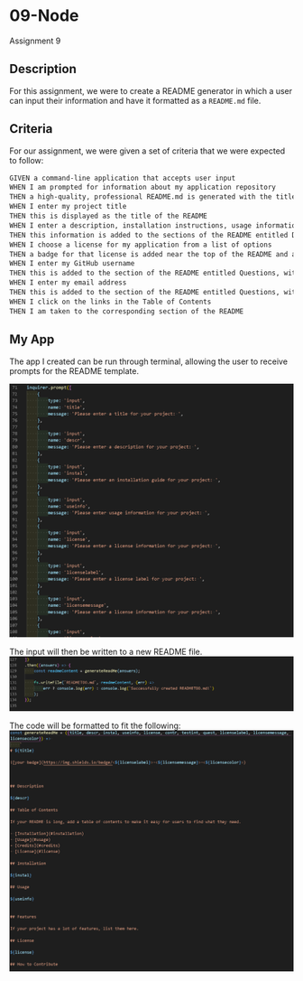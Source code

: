 # 09-Node
Assignment 9

## Description

For this assignment, we were to create a README generator in which a user can input their information and have it formatted as a `README.md` file.

## Criteria

For our assignment, we were given a set of criteria that we were expected to follow: 

```md
GIVEN a command-line application that accepts user input
WHEN I am prompted for information about my application repository
THEN a high-quality, professional README.md is generated with the title of my project and sections entitled Description, Table of Contents, Installation, Usage, License, Contributing, Tests, and Questions
WHEN I enter my project title
THEN this is displayed as the title of the README
WHEN I enter a description, installation instructions, usage information, contribution guidelines, and test instructions
THEN this information is added to the sections of the README entitled Description, Installation, Usage, Contributing, and Tests
WHEN I choose a license for my application from a list of options
THEN a badge for that license is added near the top of the README and a notice is added to the section of the README entitled License that explains which license the application is covered under
WHEN I enter my GitHub username
THEN this is added to the section of the README entitled Questions, with a link to my GitHub profile
WHEN I enter my email address
THEN this is added to the section of the README entitled Questions, with instructions on how to reach me with additional questions
WHEN I click on the links in the Table of Contents
THEN I am taken to the corresponding section of the README
```


## My App

The app I created can be run through terminal, allowing the user to receive prompts for the README template.  


![generated README](./assets/img/app2.PNG)


The input will then be written to a new README file.
![generated README](./assets/img/app3.PNG)

The code will be formatted to fit the following: 
![generated README](./assets/img/app1.PNG)
